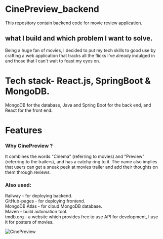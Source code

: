 # CinePreview_backend
This repository contain backend code for movie review application.

## what I build and which problem I want to solve.

Being a huge fan of movies, I decided to put my tech skills to good use by crafting a web application that tracks all the flicks I've already indulged in and those that I can't wait to feast my eyes on.

# Tech stack- React.js, SpringBoot & MongoDB.
MongoDB for the database, Java and Spring Boot for the back end, and React for the front end.

# Features


### Why CinePreview ?
It combines the words "Cinema" (referring to movies) and "Preview" (referring to the trailers), and has a catchy ring to it. The name also implies that users can get a sneak peek at movies trailer and add their thoughts on them through reviews.

### Also used:
Railway - for deploying backend. <br>
GitHub-pages - for deploying frontend. <br>
MongoDB Atlas - for cloud MongoDB database. <br>
Maven - build automation tool. <br>
tmdb.org - a website which provides free to use API for development, I use it for posters of movies. <br>

![CinePreview](https://user-images.githubusercontent.com/87128985/232482614-bf559a1b-165e-448b-ad61-cb10f389eb3a.jpg)
